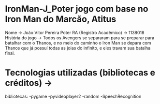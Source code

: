 # IronMan-J_Poter jogo com base no Iron Man do Marcão, Atitus
 Nome -> João Vitor Pereira Poter
 RA (Registro Acadêmico) -> 1138018
 História do jogo -> Todos os Avengers se separaram para se preparar para batalhar com o Thanos, e no meio do caminho o Iron Man se depara com Thanos que já possuí todas as joias do infinito, e eles travam sua batalha final.
# Tecnologias utilizadas (bibliotecas e créditos) -> 
bibliotecas:
-pygame
-pyvideoplayer2
-random
-SpeechRecognition
